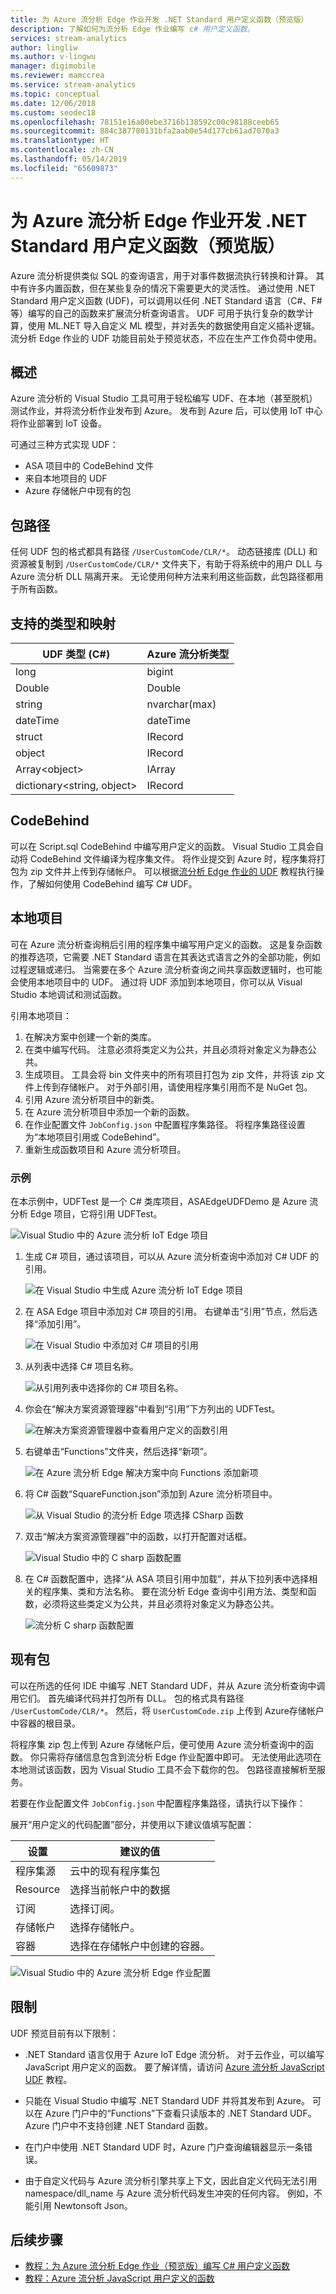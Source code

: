 ```yaml
---
title: 为 Azure 流分析 Edge 作业开发 .NET Standard 用户定义函数（预览版）
description: 了解如何为流分析 Edge 作业编写 c# 用户定义函数。
services: stream-analytics
author: lingliw
ms.author: v-lingwu
manager: digimobile
ms.reviewer: mamccrea
ms.service: stream-analytics
ms.topic: conceptual
ms.date: 12/06/2018
ms.custom: seodec18
ms.openlocfilehash: 78151e16a00ebe3716b138592c00c98188ceeb65
ms.sourcegitcommit: 884c387780131bfa2aab0e54d177cb61ad7070a3
ms.translationtype: HT
ms.contentlocale: zh-CN
ms.lasthandoff: 05/14/2019
ms.locfileid: "65609873"
---
```

# <a name="develop-net-standard-user-defined-functions-for-azure-stream-analytics-edge-jobs-preview"></a>为 Azure 流分析 Edge 作业开发 .NET Standard 用户定义函数（预览版）

Azure 流分析提供类似 SQL 的查询语言，用于对事件数据流执行转换和计算。 其中有许多内置函数，但在某些复杂的情况下需要更大的灵活性。 通过使用 .NET Standard 用户定义函数 (UDF)，可以调用以任何 .NET Standard 语言（C#、F# 等）编写的自己的函数来扩展流分析查询语言。 UDF 可用于执行复杂的数学计算，使用 ML.NET 导入自定义 ML 模型，并对丢失的数据使用自定义插补逻辑。 流分析 Edge 作业的 UDF 功能目前处于预览状态，不应在生产工作负荷中使用。

## <a name="overview"></a>概述
Azure 流分析的 Visual Studio 工具可用于轻松编写 UDF、在本地（甚至脱机）测试作业，并将流分析作业发布到 Azure。 发布到 Azure 后，可以使用 IoT 中心将作业部署到 IoT 设备。

可通过三种方式实现 UDF：

* ASA 项目中的 CodeBehind 文件
* 来自本地项目的 UDF
* Azure 存储帐户中现有的包

## <a name="package-path"></a>包路径

任何 UDF 包的格式都具有路径 `/UserCustomCode/CLR/*`。 动态链接库 (DLL) 和资源被复制到 `/UserCustomCode/CLR/*` 文件夹下，有助于将系统中的用户 DLL 与 Azure 流分析 DLL 隔离开来。 无论使用何种方法来利用这些函数，此包路径都用于所有函数。

## <a name="supported-types-and-mapping"></a>支持的类型和映射

|**UDF 类型 (C#)**  |**Azure 流分析类型**  |
|---------|---------|
|long  |  bigint   |
|Double  |  Double   |
|string  |  nvarchar(max)   |
|dateTime  |  dateTime   |
|struct  |  IRecord   |
|object  |  IRecord   |
|Array\<object>  |  IArray   |
|dictionary<string, object>  |  IRecord   |

## <a name="codebehind"></a>CodeBehind
可以在 Script.sql CodeBehind 中编写用户定义的函数。 Visual Studio 工具会自动将 CodeBehind 文件编译为程序集文件。 将作业提交到 Azure 时，程序集将打包为 zip 文件并上传到存储帐户。 可以根据[流分析 Edge 作业的 UDF](stream-analytics-edge-csharp-udf.md) 教程执行操作，了解如何使用 CodeBehind 编写 C# UDF。 

## <a name="local-project"></a>本地项目
可在 Azure 流分析查询稍后引用的程序集中编写用户定义的函数。 这是复杂函数的推荐选项，它需要 .NET Standard 语言在其表达式语言之外的全部功能，例如过程逻辑或递归。 当需要在多个 Azure 流分析查询之间共享函数逻辑时，也可能会使用本地项目中的 UDF。 通过将 UDF 添加到本地项目，你可以从 Visual Studio 本地调试和测试函数。

引用本地项目：

1. 在解决方案中创建一个新的类库。
2. 在类中编写代码。 注意必须将类定义为公共，并且必须将对象定义为静态公共。 
3. 生成项目。 工具会将 bin 文件夹中的所有项目打包为 zip 文件，并将该 zip 文件上传到存储帐户。 对于外部引用，请使用程序集引用而不是 NuGet 包。
4. 引用 Azure 流分析项目中的新类。
5. 在 Azure 流分析项目中添加一个新的函数。
6. 在作业配置文件 `JobConfig.json` 中配置程序集路径。 将程序集路径设置为“本地项目引用或 CodeBehind”。
7. 重新生成函数项目和 Azure 流分析项目。  

### <a name="example"></a>示例

在本示例中，UDFTest 是一个 C# 类库项目，ASAEdgeUDFDemo 是 Azure 流分析 Edge 项目，它将引用 UDFTest。

![Visual Studio 中的 Azure 流分析 IoT Edge 项目](./media/stream-analytics-edge-csharp-udf-methods/stream-analytics-edge-udf-demo.png)

1. 生成 C# 项目，通过该项目，可以从 Azure 流分析查询中添加对 C# UDF 的引用。

   ![在 Visual Studio 中生成 Azure 流分析 IoT Edge 项目](./media/stream-analytics-edge-csharp-udf-methods/stream-analytics-edge-udf-build-project.png)

2. 在 ASA Edge 项目中添加对 C# 项目的引用。 右键单击“引用”节点，然后选择“添加引用”。

   ![在 Visual Studio 中添加对 C# 项目的引用](./media/stream-analytics-edge-csharp-udf-methods/stream-analytics-edge-udf-add-reference.png)

3. 从列表中选择 C# 项目名称。 

   ![从引用列表中选择你的 C# 项目名称。](./media/stream-analytics-edge-csharp-udf-methods/stream-analytics-edge-udf-choose-project-name.png)

4. 你会在“解决方案资源管理器”中看到“引用”下方列出的 UDFTest。

   ![在解决方案资源管理器中查看用户定义的函数引用](./media/stream-analytics-edge-csharp-udf-methods/stream-analytics-edge-udf-added-reference.png)

5. 右键单击“Functions”文件夹，然后选择“新项”。

   ![在 Azure 流分析 Edge 解决方案中向 Functions 添加新项](./media/stream-analytics-edge-csharp-udf-methods/stream-analytics-edge-udf-add-csharp-function.png)

6. 将 C# 函数“SquareFunction.json”添加到 Azure 流分析项目中。

   ![从 Visual Studio 的流分析 Edge 项选择 CSharp 函数](./media/stream-analytics-edge-csharp-udf-methods/stream-analytics-edge-udf-add-csharp-function-2.png)

7. 双击“解决方案资源管理器”中的函数，以打开配置对话框。

   ![Visual Studio 中的 C sharp 函数配置](./media/stream-analytics-edge-csharp-udf-methods/stream-analytics-edge-udf-csharp-function-config.png)

8. 在 C# 函数配置中，选择“从 ASA 项目引用中加载”，并从下拉列表中选择相关的程序集、类和方法名称。 要在流分析 Edge 查询中引用方法、类型和函数，必须将这些类定义为公共，并且必须将对象定义为静态公共。

   ![流分析 C sharp 函数配置](./media/stream-analytics-edge-csharp-udf-methods/stream-analytics-edge-udf-asa-csharp-function-config.png)

## <a name="existing-packages"></a>现有包

可以在所选的任何 IDE 中编写 .NET Standard UDF，并从 Azure 流分析查询中调用它们。 首先编译代码并打包所有 DLL。 包的格式具有路径 `/UserCustomCode/CLR/*`。 然后，将 `UserCustomCode.zip` 上传到 Azure存储帐户中容器的根目录。

将程序集 zip 包上传到 Azure 存储帐户后，便可使用 Azure 流分析查询中的函数。 你只需将存储信息包含到流分析 Edge 作业配置中即可。 无法使用此选项在本地测试该函数，因为 Visual Studio 工具不会下载你的包。 包路径直接解析至服务。 

若要在作业配置文件 `JobConfig.json` 中配置程序集路径，请执行以下操作：

展开“用户定义的代码配置”部分，并使用以下建议值填写配置：

 |**设置**  |**建议的值**  |
 |---------|---------|
 |程序集源  | 云中的现有程序集包    |
 |Resource  |  选择当前帐户中的数据   |
 |订阅  |  选择订阅。   |
 |存储帐户  |  选择存储帐户。   |
 |容器  |  选择在存储帐户中创建的容器。   |

![Visual Studio 中的 Azure 流分析 Edge 作业配置](./media/stream-analytics-edge-csharp-udf-methods/stream-analytics-edge-job-config.png)

## <a name="limitations"></a>限制
UDF 预览目前有以下限制：

* .NET Standard 语言仅用于 Azure IoT Edge 流分析。 对于云作业，可以编写 JavaScript 用户定义的函数。 要了解详情，请访问 [Azure 流分析 JavaScript UDF](stream-analytics-javascript-user-defined-functions.md) 教程。

* 只能在 Visual Studio 中编写 .NET Standard UDF 并将其发布到 Azure。 可以在 Azure 门户中的“Functions”下查看只读版本的 .NET Standard UDF。 Azure 门户中不支持创建 .NET Standard 函数。

* 在门户中使用 .NET Standard UDF 时，Azure 门户查询编辑器显示一条错误。 

* 由于自定义代码与 Azure 流分析引擎共享上下文，因此自定义代码无法引用 namespace/dll_name 与 Azure 流分析代码发生冲突的任何内容。 例如，不能引用 Newtonsoft Json。

## <a name="next-steps"></a>后续步骤

* [教程：为 Azure 流分析 Edge 作业（预览版）编写 C# 用户定义函数](stream-analytics-edge-csharp-udf.md)
* [教程：Azure 流分析 JavaScript 用户定义的函数](stream-analytics-javascript-user-defined-functions.md)